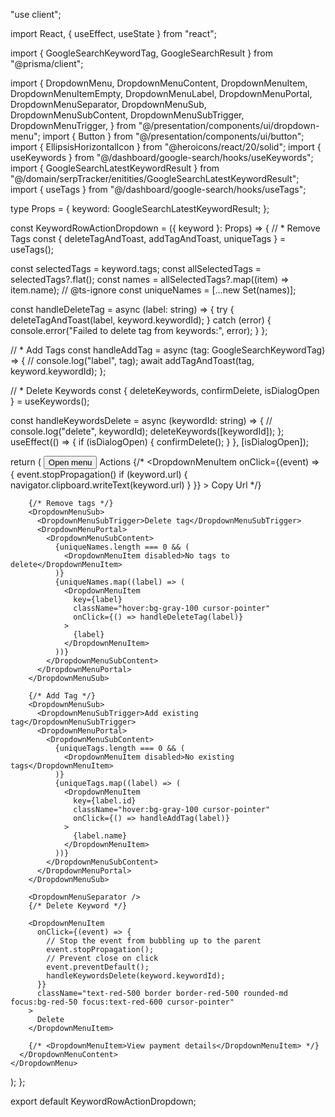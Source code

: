 "use client";

import React, { useEffect, useState } from "react";

import { GoogleSearchKeywordTag, GoogleSearchResult } from "@prisma/client";

import {
  DropdownMenu,
  DropdownMenuContent,
  DropdownMenuItem,
  DropdownMenuItemEmpty,
  DropdownMenuLabel,
  DropdownMenuPortal,
  DropdownMenuSeparator,
  DropdownMenuSub,
  DropdownMenuSubContent,
  DropdownMenuSubTrigger,
  DropdownMenuTrigger,
} from "@/presentation/components/ui/dropdown-menu";
import { Button } from "@/presentation/components/ui/button";
import { EllipsisHorizontalIcon } from "@heroicons/react/20/solid";
import { useKeywords } from "@/dashboard/google-search/hooks/useKeywords";
import { GoogleSearchLatestKeywordResult } from "@/domain/serpTracker/enitities/GoogleSearchLatestKeywordResult";
import { useTags } from "@/dashboard/google-search/hooks/useTags";

type Props = {
  keyword: GoogleSearchLatestKeywordResult;
};

const KeywordRowActionDropdown = ({ keyword }: Props) => {
  // * Remove Tags
  const { deleteTagAndToast, addTagAndToast, uniqueTags } = useTags();

  const selectedTags = keyword.tags;
  const allSelectedTags = selectedTags?.flat();
  const names = allSelectedTags?.map((item) => item.name);
  // @ts-ignore
  const uniqueNames = [...new Set(names)];

  const handleDeleteTag = async (label: string) => {
    try {
      deleteTagAndToast(label, keyword.keywordId);
    } catch (error) {
      console.error("Failed to delete tag from keywords:", error);
    }
  };

  // * Add Tags
  const handleAddTag = async (tag: GoogleSearchKeywordTag) => {
    // console.log("label", tag);
    await addTagAndToast(tag, keyword.keywordId);
  };

  // * Delete Keywords
  const { deleteKeywords, confirmDelete, isDialogOpen } = useKeywords();

  const handleKeywordsDelete = async (keywordId: string) => {
    // console.log("delete", keywordId);
    deleteKeywords([keywordId]);
  };
  useEffect(() => {
    if (isDialogOpen) {
      confirmDelete();
    }
  }, [isDialogOpen]);

  return (
    <DropdownMenu>
      <DropdownMenuTrigger asChild>
        <Button variant="dashboard">
          <span className="sr-only">Open menu</span>
          <EllipsisHorizontalIcon className="w-4 h-4" />
        </Button>
      </DropdownMenuTrigger>
      <DropdownMenuContent align="end" className="relative">
        <DropdownMenuLabel>Actions</DropdownMenuLabel>
        {/* <DropdownMenuItem
                    onClick={(event) => {
                        event.stopPropagation()
                        if (keyword.url) {
                            navigator.clipboard.writeText(keyword.url)
                        }
                    }}
                >
                    Copy Url
                </DropdownMenuItem> */}

        {/* Remove tags */}
        <DropdownMenuSub>
          <DropdownMenuSubTrigger>Delete tag</DropdownMenuSubTrigger>
          <DropdownMenuPortal>
            <DropdownMenuSubContent>
              {uniqueNames.length === 0 && (
                <DropdownMenuItem disabled>No tags to delete</DropdownMenuItem>
              )}
              {uniqueNames.map((label) => (
                <DropdownMenuItem
                  key={label}
                  className="hover:bg-gray-100 cursor-pointer"
                  onClick={() => handleDeleteTag(label)}
                >
                  {label}
                </DropdownMenuItem>
              ))}
            </DropdownMenuSubContent>
          </DropdownMenuPortal>
        </DropdownMenuSub>

        {/* Add Tag */}
        <DropdownMenuSub>
          <DropdownMenuSubTrigger>Add existing tag</DropdownMenuSubTrigger>
          <DropdownMenuPortal>
            <DropdownMenuSubContent>
              {uniqueTags.length === 0 && (
                <DropdownMenuItem disabled>No existing tags</DropdownMenuItem>
              )}
              {uniqueTags.map((label) => (
                <DropdownMenuItem
                  key={label.id}
                  className="hover:bg-gray-100 cursor-pointer"
                  onClick={() => handleAddTag(label)}
                >
                  {label.name}
                </DropdownMenuItem>
              ))}
            </DropdownMenuSubContent>
          </DropdownMenuPortal>
        </DropdownMenuSub>

        <DropdownMenuSeparator />
        {/* Delete Keyword */}

        <DropdownMenuItem
          onClick={(event) => {
            // Stop the event from bubbling up to the parent
            event.stopPropagation();
            // Prevent close on click
            event.preventDefault();
            handleKeywordsDelete(keyword.keywordId);
          }}
          className="text-red-500 border border-red-500 rounded-md focus:bg-red-50 focus:text-red-600 cursor-pointer"
        >
          Delete
        </DropdownMenuItem>

        {/* <DropdownMenuItem>View payment details</DropdownMenuItem> */}
      </DropdownMenuContent>
    </DropdownMenu>
  );
};

export default KeywordRowActionDropdown;
